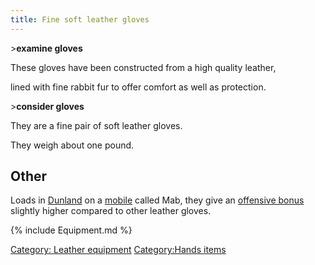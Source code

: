 ```yaml
---
title: Fine soft leather gloves
---
```


\>**examine gloves**

These gloves have been constructed from a high quality leather,

lined with fine rabbit fur to offer comfort as well as protection.

\>**consider gloves**

They are a fine pair of soft leather gloves.

They weigh about one pound.

## Other

Loads in [Dunland](Dunland "wikilink") on a [mobile](mobile "wikilink")
called Mab, they give an [offensive bonus](offensive_bonus "wikilink")
slightly higher compared to other leather gloves.

{% include Equipment.md %}

[Category: Leather equipment](Category:_Leather_equipment "wikilink")
[Category:Hands items](Category:Hands_items "wikilink")